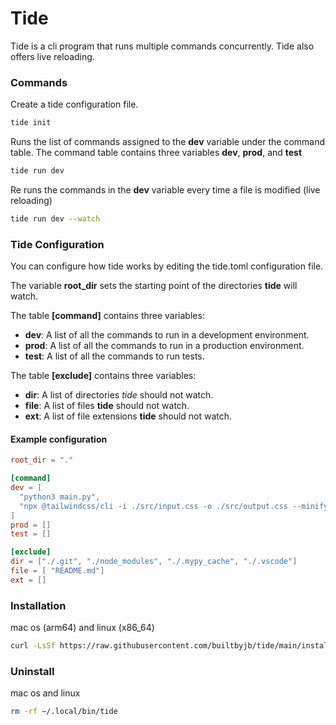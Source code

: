 # Tide

Tide is a cli program that runs multiple commands concurrently. Tide also offers live reloading.

### Commands

Create a tide configuration file.
```sh
tide init 
```

Runs the list of commands assigned to the **dev** variable under the command table. The command table contains three variables **dev**, **prod**, and **test**
```sh
tide run dev 
```

Re runs the commands in the **dev** variable every time a file is modified (live reloading)
```sh
tide run dev --watch 
```

### Tide Configuration
You can configure how tide works by editing the tide.toml configuration file.

The variable **root_dir** sets the starting point of the directories **tide** will watch.

The table **[command]** contains three variables:
+ **dev**: A list of all the commands to run in a development environment.
+ **prod**: A list of all the commands to run in a production environment.
+ **test**: A list of all the commands to run tests.

The table **[exclude]** contains three variables:
+ **dir**: A list of directories *tide* should not watch.
+ **file**: A list of files **tide** should not watch.
+ **ext**: A list of file extensions **tide** should not watch.

#### Example configuration
```toml
root_dir = "."

[command]
dev = [
  "python3 main.py", 
  "npx @tailwindcss/cli -i ./src/input.css -o ./src/output.css --minify", 
]
prod = []
test = []

[exclude]
dir = ["./.git", "./node_modules", "./.mypy_cache", "./.vscode"]
file = [ "README.md"]
ext = []
```

### Installation
mac os (arm64) and linux (x86_64)
```sh 
curl -LsSf https://raw.githubusercontent.com/builtbyjb/tide/main/install.sh | sh
```

### Uninstall
mac os and linux
```sh
rm -rf ~/.local/bin/tide
```
